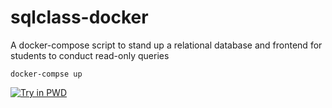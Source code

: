 # sqlclass-docker
A docker-compose script to stand up a relational database and frontend for students to conduct read-only queries


```
docker-compse up
```

[![Try in PWD](https://raw.githubusercontent.com/play-with-docker/stacks/master/assets/images/button.png)](https://raw.githubusercontent.com/jptafe/sqlclass-docker/master/docker-compose.yml)
